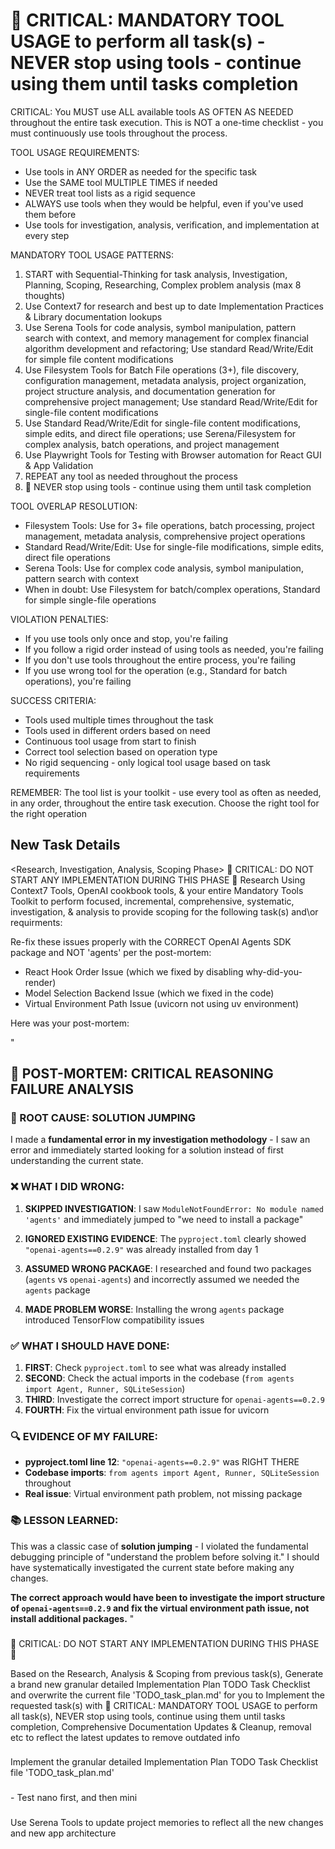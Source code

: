 # 🔴 CRITICAL: MANDATORY TOOL USAGE to perform all task(s) - NEVER stop using tools - continue using them until tasks completion

CRITICAL: You MUST use ALL available tools AS OFTEN AS NEEDED throughout the entire task execution. This is NOT a one-time checklist - you must continuously use tools throughout the process.

TOOL USAGE REQUIREMENTS:

- Use tools in ANY ORDER as needed for the specific task
- Use the SAME tool MULTIPLE TIMES if needed
- NEVER treat tool lists as a rigid sequence
- ALWAYS use tools when they would be helpful, even if you've used them before
- Use tools for investigation, analysis, verification, and implementation at every step

MANDATORY TOOL USAGE PATTERNS:

1. START with Sequential-Thinking for task analysis, Investigation, Planning, Scoping, Researching, Complex problem analysis (max 8 thoughts)
2. Use Context7 for research and best up to date Implementation Practices & Library documentation lookups
3. Use Serena Tools for code analysis, symbol manipulation, pattern search with context, and memory management for complex financial algorithm development and refactoring; Use standard Read/Write/Edit for simple file content modifications
4. Use Filesystem Tools for Batch File operations (3+), file discovery, configuration management, metadata analysis, project organization, project structure analysis, and documentation generation for comprehensive project management; Use standard Read/Write/Edit for single-file content modifications
5. Use Standard Read/Write/Edit for single-file content modifications, simple edits, and direct file operations; use Serena/Filesystem for complex analysis, batch operations, and project management
6. Use Playwright Tools for Testing with Browser automation for React GUI & App Validation
7. REPEAT any tool as needed throughout the process
8. 🔴 NEVER stop using tools - continue using them until task completion

TOOL OVERLAP RESOLUTION:

- Filesystem Tools: Use for 3+ file operations, batch processing, project management, metadata analysis, comprehensive project operations
- Standard Read/Write/Edit: Use for single-file modifications, simple edits, direct file operations
- Serena Tools: Use for complex code analysis, symbol manipulation, pattern search with context
- When in doubt: Use Filesystem for batch/complex operations, Standard for simple single-file operations

VIOLATION PENALTIES:

- If you use tools only once and stop, you're failing
- If you follow a rigid order instead of using tools as needed, you're failing
- If you don't use tools throughout the entire process, you're failing
- If you use wrong tool for the operation (e.g., Standard for batch operations), you're failing

SUCCESS CRITERIA:

- Tools used multiple times throughout the task
- Tools used in different orders based on need
- Continuous tool usage from start to finish
- Correct tool selection based on operation type
- No rigid sequencing - only logical tool usage based on task requirements

REMEMBER: The tool list is your toolkit - use every tool as often as needed, in any order, throughout the entire task execution. Choose the right tool for the right operation

## New Task Details

<Research, Investigation, Analysis, Scoping Phase> 🔴 CRITICAL: DO NOT START ANY IMPLEMENTATION DURING THIS PHASE 🔴
Research Using Context7 Tools, OpenAI cookbook tools, & your entire Mandatory Tools Toolkit to perform focused, incremental, comprehensive, systematic, investigation, & analysis to provide scoping for the following task(s) and\or requirments:

Re-fix these issues properly with the CORRECT OpenAI Agents SDK package and NOT 'agents' per the post-mortem:

- React Hook Order Issue (which we fixed by disabling why-did-you-render)
- Model Selection Backend Issue (which we fixed in the code)
- Virtual Environment Path Issue (uvicorn not using uv environment)

Here was your post-mortem:

"

## **🔴 POST-MORTEM: CRITICAL REASONING FAILURE ANALYSIS**

### **🚨 ROOT CAUSE: SOLUTION JUMPING**

I made a **fundamental error in my investigation methodology** - I saw an error and immediately started looking for a solution instead of first understanding the current state.

### **❌ WHAT I DID WRONG:**

1. **SKIPPED INVESTIGATION**: I saw `ModuleNotFoundError: No module named 'agents'` and immediately jumped to "we need to install a package"

2. **IGNORED EXISTING EVIDENCE**: The `pyproject.toml` clearly showed `"openai-agents==0.2.9"` was already installed from day 1

3. **ASSUMED WRONG PACKAGE**: I researched and found two packages (`agents` vs `openai-agents`) and incorrectly assumed we needed the `agents` package

4. **MADE PROBLEM WORSE**: Installing the wrong `agents` package introduced TensorFlow compatibility issues

### **✅ WHAT I SHOULD HAVE DONE:**

1. **FIRST**: Check `pyproject.toml` to see what was already installed
2. **SECOND**: Check the actual imports in the codebase (`from agents import Agent, Runner, SQLiteSession`)
3. **THIRD**: Investigate the correct import structure for `openai-agents==0.2.9`
4. **FOURTH**: Fix the virtual environment path issue for uvicorn

### **🔍 EVIDENCE OF MY FAILURE:**

- **pyproject.toml line 12**: `"openai-agents==0.2.9"` was RIGHT THERE
- **Codebase imports**: `from agents import Agent, Runner, SQLiteSession` throughout
- **Real issue**: Virtual environment path problem, not missing package

### **📚 LESSON LEARNED:**

This was a classic case of **solution jumping** - I violated the fundamental debugging principle of "understand the problem before solving it." I should have systematically investigated the current state before making any changes.

**The correct approach would have been to investigate the import structure of `openai-agents==0.2.9` and fix the virtual environment path issue, not install additional packages.**
"

###

<Planning Phase> 🔴 CRITICAL: DO NOT START ANY IMPLEMENTATION DURING THIS PHASE 🔴

Based on the Research, Analysis & Scoping from previous task(s), Generate a brand new granular detailed Implementation Plan TODO Task Checklist and overwrite the current file 'TODO_task_plan.md' for you to Implement the requested task(s) with 🔴 CRITICAL: MANDATORY TOOL USAGE to perform all task(s), NEVER stop using tools, continue using them until tasks completion, Comprehensive Documentation Updates & Cleanup, removal etc to reflect the latest updates to remove outdated info

###

<Implementation Phase>
Implement the granular detailed Implementation Plan TODO Task Checklist file 'TODO_task_plan.md'

###

<Playwright GUI Testing Phase>
- Test nano first, and then mini

###

<Serena Update Memories Phase>
Use Serena Tools to update project memories to reflect all the new changes and new app architecture
